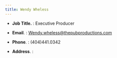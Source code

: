 ```yaml
---
title: Wendy Wheless
---
```


- **Job Title.**   : Executive Producer

- **Email**.        : Wendy.wheless@thepubproductions.com

- **Phone**.       : (404)441.0342

- **Address**.    :
